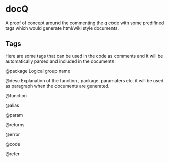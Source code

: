 # docQ
A proof of concept around the commenting the q code with some predifined tags which would generate html/wiki style documents.

## Tags

Here are some tags that can be used in the code as comments and it will be automatically parsed and included in the documents.

@package
Logical group name 

@desc
Explanation of the function , package, paramaters etc. it will be used as paragraph when the documents are generated.

@function

@alias

@param

@returns

@error

@code

@refer





